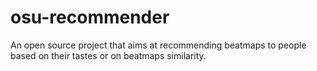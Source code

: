# osu-recommender
An open source project that aims at recommending beatmaps to people based on their tastes or on beatmaps similarity.

